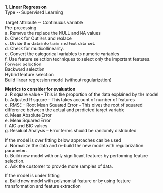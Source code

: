 **1. Linear Regression** <br />
Type		   -- Supervised Learning <br />  	
Target Attribute -- Continuous variable <br />
Pre-processing    <br />
a. Remove the replace the NULL and NA values <br />
b. Check for Outliers and replace <br />
c. Divide the data into train and test data set. <br />
d. Check for multicollinearity. <br />
e. Convert the categorical variables to numeric variables <br />
f. Use feature selection techniques to select only the important features. <br />
   Forward selection <br />
   Backward selection <br />
   Hybrid feature selection <br />
   Build linear regression model (without regularization) <br />
  
**Metrics to consider for evaluation** <br />
a. R square value – This is the proportion of the data explained by the model <br />
b. Adjusted R square – This takes account of number of features <br />
c. RMSE – Root Mean Squared Error – This gives the root of squared difference between the actual and predicted target variable <br />
d. Mean Absolute Error <br />
e. Mean Squared Error <br />
f. AIC and BIC values <br />
g. Residual Analysis – Error terms should be randomly distributed <br />

If the model is over fitting below approaches can be used <br />
a. Normalize the data and re-build the new model with regularization parameter. <br />
b. Build new model with only significant features by performing feature selection. <br />
c. Ask the customer to provide more samples of data. <br />

If the model is under fitting <br />
a. Build new model with polynomial feature or by using feature transformation and feature extraction. <br />

